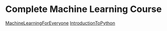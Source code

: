 # Complete Machine Learning Course
[MachineLearningForEveryone](https://github.com/RakshithCoder/MlCourse/tree/main/1-Machine-Learning-For-Everyone)
[IntroductionToPython](https://github.com/RakshithCoder/MlCourse/tree/main/2-Introduction-To-Python)
